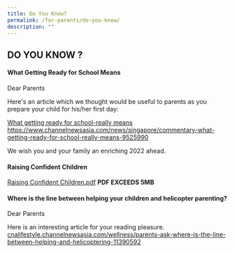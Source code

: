 ```yaml
---
title: Do You Know?
permalink: /for-parents/do-you-know/
description: ""
---
```

## DO YOU KNOW ?

#### What Getting Ready for School Means

Dear Parents

Here's an article which we thought would be useful to parents as you prepare your child for his/her first day:

[What getting ready for school-really means](https://www.channelnewsasia.com/news/singapore/commentary-what-getting-ready-for-school-really-means-9525990)  <br>
https://www.channelnewsasia.com/news/singapore/commentary-what-getting-ready-for-school-really-means-9525990  

We wish you and your family an enriching 2022 ahead.

#### Raising Confident Children

[Raising Confident Children.pdf](https://northlandpri.moe.edu.sg/qql/slot/u454/Our%20Programme/Levels/Raising%20Confident%20Children.pdf) **PDF EXCEEDS 5MB**

#### Where is the line between helping your children and helicopter parenting?

Dear Parents  
  
Here is an interesting article for your reading pleasure.   
[cnalifestyle.channelnewsasia.com/wellness/parents-ask-where-is-the-line-between-helping-and-helicoptering-11390592](http://cnalifestyle.channelnewsasia.com/wellness/parents-ask-where-is-the-line-between-helping-and-helicoptering-11390592)